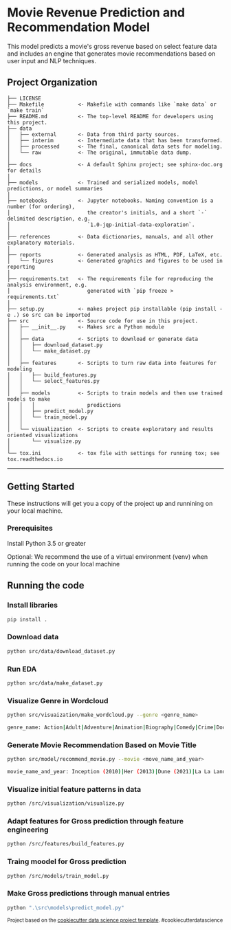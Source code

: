 Movie Revenue Prediction and Recommendation Model
==============================

This model predicts a movie's gross revenue based on select feature data and includes an engine that generates movie recommendations based on user input and NLP techniques. 

Project Organization
------------

    ├── LICENSE
    ├── Makefile           <- Makefile with commands like `make data` or `make train`
    ├── README.md          <- The top-level README for developers using this project.
    ├── data
    │   ├── external       <- Data from third party sources.
    │   ├── interim        <- Intermediate data that has been transformed.
    │   ├── processed      <- The final, canonical data sets for modeling.
    │   └── raw            <- The original, immutable data dump.
    │
    ├── docs               <- A default Sphinx project; see sphinx-doc.org for details
    │
    ├── models             <- Trained and serialized models, model predictions, or model summaries
    │
    ├── notebooks          <- Jupyter notebooks. Naming convention is a number (for ordering),
    │                         the creator's initials, and a short `-` delimited description, e.g.
    │                         `1.0-jqp-initial-data-exploration`.
    │
    ├── references         <- Data dictionaries, manuals, and all other explanatory materials.
    │
    ├── reports            <- Generated analysis as HTML, PDF, LaTeX, etc.
    │   └── figures        <- Generated graphics and figures to be used in reporting
    │
    ├── requirements.txt   <- The requirements file for reproducing the analysis environment, e.g.
    │                         generated with `pip freeze > requirements.txt`
    │
    ├── setup.py           <- makes project pip installable (pip install -e .) so src can be imported
    ├── src                <- Source code for use in this project.
    │   ├── __init__.py    <- Makes src a Python module
    │   │
    │   ├── data           <- Scripts to download or generate data
    │   │   ├── download_dataset.py
    │   │   └── make_dataset.py    
    │   │
    │   ├── features       <- Scripts to turn raw data into features for modeling
    │   │   ├── build_features.py
    │   │   └── select_features.py
    │   │
    │   ├── models         <- Scripts to train models and then use trained models to make
    │   │   │                 predictions
    │   │   ├── predict_model.py
    │   │   └── train_model.py
    │   │
    │   └── visualization  <- Scripts to create exploratory and results oriented visualizations
    │       └── visualize.py
    │
    └── tox.ini            <- tox file with settings for running tox; see tox.readthedocs.io


--------
Getting Started
--------
These instructions will get you a copy of the project up and runnining on your local machine. 

### Prerequisites
Install Python 3.5 or greater

Optional: We recommend the use of a virtual environment (venv) when running the code on your local machine

## Running the code

### Install libraries
```bash
pip install .
```
### Download data
```bash
python src/data/download_dataset.py
```
### Run EDA
```bash
python src/data/make_dataset.py
```
### Visualize Genre in Wordcloud
```bash
python src/visuaization/make_wordcloud.py --genre <genre_name>

genre_name: Action|Adult|Adventure|Animation|Biography|Comedy|Crime|Documentary|Drama|Family|Fantasy|Film-Noir|History|Horror|Music|Musical|Mystery|Romance|Sci-Fi|Science Fiction|Sport|TV Movie|Thiller|War|Western
```
### Generate Movie Recommendation Based on Movie Title
```bash
python src/model/recommend_movie.py --movie <move_name_and_year>

movie_name_and_year: Inception (2010)|Her (2013)|Dune (2021)|La La Land (2016)|Mars Attacks! (1996)|The Departed (2006)
```

### Visualize initial feature patterns in data
```bash
python /src/visualization/visualize.py
```

### Adapt features for Gross prediction through feature engineering
```bash
python /src/features/build_features.py
```
### Traing moodel for Gross prediction
```bash
python /src/models/train_model.py
```

### Make Gross predictions through manual entries
```bash
python ".\src\models\predict_model.py"
```


<p><small>Project based on the <a target="_blank" href="https://drivendata.github.io/cookiecutter-data-science/">cookiecutter data science project template</a>. #cookiecutterdatascience</small></p>

